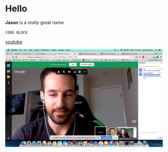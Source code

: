 # Hello
 
**Jason** is a *really* great name

`CODE BLOCK`

[youtube](https://www.youtube.com/)

![Screenshot](GPS_1_Screenshot.png)
